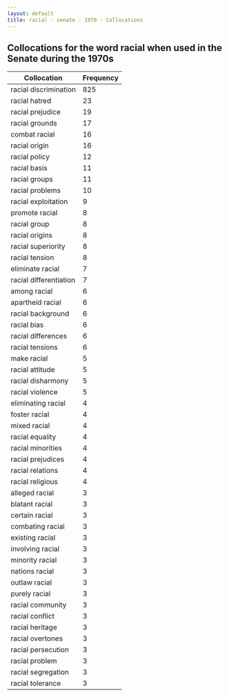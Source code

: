 ```yaml
---
layout: default
title: racial - senate - 1970 - Collocations
---
```

## Collocations for the word **racial** when used in the Senate during the 1970s

| Collocation | Frequency |
|--------------|----------------|
|racial discrimination|825|
|racial hatred|23|
|racial prejudice|19|
|racial grounds|17|
|combat racial|16|
|racial origin|16|
|racial policy|12|
|racial basis|11|
|racial groups|11|
|racial problems|10|
|racial exploitation|9|
|promote racial|8|
|racial group|8|
|racial origins|8|
|racial superiority|8|
|racial tension|8|
|eliminate racial|7|
|racial differentiation|7|
|among racial|6|
|apartheid racial|6|
|racial background|6|
|racial bias|6|
|racial differences|6|
|racial tensions|6|
|make racial|5|
|racial attitude|5|
|racial disharmony|5|
|racial violence|5|
|eliminating racial|4|
|foster racial|4|
|mixed racial|4|
|racial equality|4|
|racial minorities|4|
|racial prejudices|4|
|racial relations|4|
|racial religious|4|
|alleged racial|3|
|blatant racial|3|
|certain racial|3|
|combating racial|3|
|existing racial|3|
|involving racial|3|
|minority racial|3|
|nations racial|3|
|outlaw racial|3|
|purely racial|3|
|racial community|3|
|racial conflict|3|
|racial heritage|3|
|racial overtones|3|
|racial persecution|3|
|racial problem|3|
|racial segregation|3|
|racial tolerance|3|

